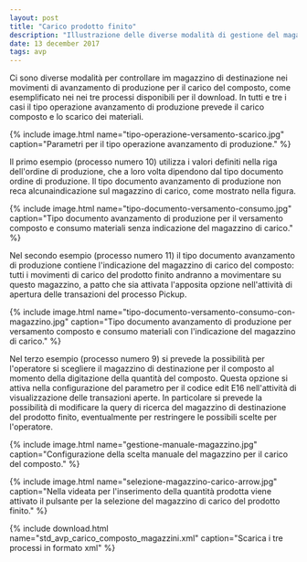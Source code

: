 ```yaml
---
layout: post
title: "Carico prodotto finito"
description: "Illustrazione delle diverse modalità di gestione del magazzino di carico per avanzamenti di produzione con carico del prodotto finito."
date: 13 december 2017
tags: avp
---
```


Ci sono diverse modalità per controllare im magazzino di destinazione nei movimenti di avanzamento di produzione per il carico del composto, come esemplificato nei nei tre processi disponibili per il download. In tutti e tre i casi il tipo operazione avanzamento di produzione prevede il carico composto e lo scarico dei materiali.

{% include image.html name="tipo-operazione-versamento-scarico.jpg" caption="Parametri per il tipo operazione avanzamento di produzione." %}

Il primo esempio (processo numero 10) utilizza i valori definiti nella riga dell'ordine di produzione, che a loro volta dipendono dal tipo documento ordine di produzione. Il tipo documento avanzamento di produzione non reca alcunaindicazione sul magazzino di carico, come mostrato nella figura.

{% include image.html name="tipo-documento-versamento-consumo.jpg" caption="Tipo documento avanzamento di produzione per il versamento composto e consumo materiali senza indicazione del magazzino di carico." %}

Nel secondo esempio (processo numero 11) il tipo documento avanzamento di produzione contiene l'indicazione del magazzino di carico del composto: tutti i movimenti di carico del prodotto finito andranno a movimentare su questo magazzino, a patto che sia attivata l'apposita opzione nell'attività di apertura delle transazioni del processo Pickup.

{% include image.html name="tipo-documento-versamento-consumo-con-magazzino.jpg" caption="Tipo documento avanzamento di produzione per versamento composto e consumo materiali con l'indicazione del magazzino di carico." %}

Nel terzo esempio (processo numero 9) si prevede la possibilità per l'operatore si scegliere il magazzino di destinazione per il composto al momento della digitazione della quantità del composto. Questa opzione  si attiva nella configurazione del parametro per il codice edit E16 nell'attività di visualizzazione delle transazioni aperte. In particolare si prevede la possibilità di modificare la query di ricerca del magazzino di destinazione del prodotto finito, eventualmente per restringere le possibili scelte per l'operatore.

{% include image.html name="gestione-manuale-magazzino.jpg" caption="Configurazione della scelta manuale del magazzino per il carico del composto." %}

{% include image.html name="selezione-magazzino-carico-arrow.jpg" caption="Nella videata per l'inserimento della quantità prodotta viene attivato il pulsante per la selezione del magazzino di carico del prodotto finito." %}


{% include download.html name="std_avp_carico_composto_magazzini.xml" caption="Scarica i tre processi in formato xml" %}

